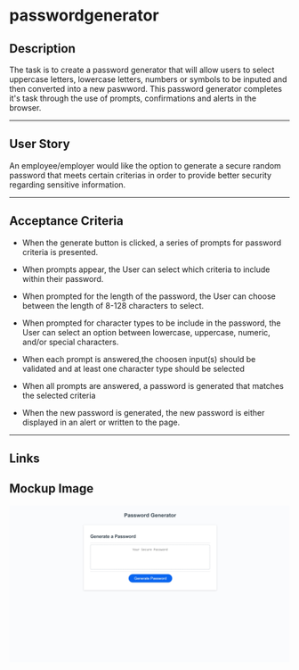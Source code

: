 # passwordgenerator

## Description
The task is to create a password generator that will allow users to select uppercase letters, lowercase letters, numbers or symbols to be inputed and then converted into a new paswword. This password generator completes it's task through the use of prompts, confirmations and alerts in the browser. 

------------------------------------------------------------------

## User Story
An employee/employer would like the option to generate a secure random password that meets certain criterias in order to provide better  security regarding sensitive information.

-----------------------------------------------------------------

## Acceptance Criteria 
- When the generate button is clicked, a series of prompts for password criteria is presented.

- When prompts appear, the User can select which criteria to include within their password.

- When prompted for the length of the password, the User can choose between the length of 8-128 characters to select.

- When prompted for character types to be include in the password,
the User can select an option between lowercase, uppercase, numeric, and/or special characters.

- When each prompt is answered,the choosen input(s) should be validated and at least one character type should be selected 

- When all prompts are answered, a password is generated that matches the selected criteria

- When the new password is generated, the new password is either displayed in an alert or written to the page.

--------------------------------------------------------------------

## Links


## Mockup Image
![passwordgenerator](assets\images\passwordgenerator.jpg)
